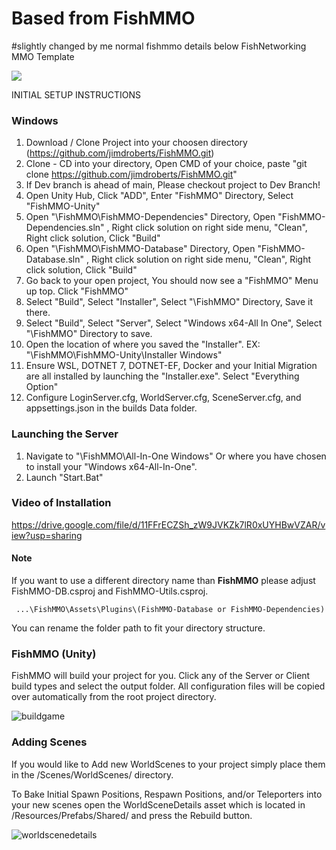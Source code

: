 # Based from FishMMO 
#slightly changed by me normal fishmmo details below
FishNetworking MMO Template

[![](https://dcbadge.vercel.app/api/server/9JQEYjkSNk)](https://discord.gg/9JQEYjkSNk)

INITIAL SETUP INSTRUCTIONS

### Windows

1) Download / Clone Project into your choosen directory (https://github.com/jimdroberts/FishMMO.git)
2) Clone - CD into your directory, Open CMD of your choice, paste "git clone https://github.com/jimdroberts/FishMMO.git"
3) If Dev branch is ahead of main, Please checkout project to Dev Branch!
4) Open Unity Hub, Click "ADD", Enter "FishMMO" Directory, Select "FishMMO-Unity"
5) Open "\FishMMO\FishMMO-Dependencies" Directory, Open "FishMMO-Dependencies.sln" , Right click solution on right side menu, "Clean", Right click solution, Click "Build"
6) Open "\FishMMO\FishMMO-Database" Directory, Open "FishMMO-Database.sln" , Right click solution on right side menu, "Clean", Right click solution, Click "Build"
7) Go back to your open project, You should now see a "FishMMO" Menu up top. Click "FishMMO"
8) Select "Build", Select "Installer", Select "\FishMMO" Directory, Save it there.
9) Select "Build", Select "Server", Select "Windows x64-All In One", Select "\FishMMO" Directory to save.
10) Open the location of where you saved the "Installer". EX: "\FishMMO\FishMMO-Unity\Installer Windows"
11) Ensure WSL, DOTNET 7, DOTNET-EF, Docker and your Initial Migration are all installed by launching the "Installer.exe". Select "Everything Option"
12) Configure LoginServer.cfg, WorldServer.cfg, SceneServer.cfg, and appsettings.json in the builds Data folder.

### Launching the Server

1) Navigate to "\FishMMO\All-In-One Windows" Or where you have chosen to install your "Windows x64-All-In-One".
2) Launch "Start.Bat"

### Video of Installation
https://drive.google.com/file/d/11FFrECZSh_zW9JVKZk7lR0xUYHBwVZAR/view?usp=sharing

#### Note
If you want to use a different directory name than **FishMMO** please adjust FishMMO-DB.csproj and FishMMO-Utils.csproj.

     ...\FishMMO\Assets\Plugins\(FishMMO-Database or FishMMO-Dependencies)

You can rename the folder path to fit your directory structure.

### FishMMO (Unity)

FishMMO will build your project for you.
Click any of the Server or Client build types and select the output folder.
All configuration files will be copied over automatically from the root project directory.

![buildgame](https://user-images.githubusercontent.com/19621936/233815094-711358a3-ca4b-44c4-84ea-b2c56b771c56.png)


### Adding Scenes

If you would like to Add new WorldScenes to your project simply place them in the /Scenes/WorldScenes/ directory.

To Bake Initial Spawn Positions, Respawn Positions, and/or Teleporters into your new scenes open the
WorldSceneDetails asset which is located in /Resources/Prefabs/Shared/ and press the Rebuild button.

![worldscenedetails](https://user-images.githubusercontent.com/19621936/233815140-ce430187-a1cf-4ca1-8c9c-e4ff579af223.png)